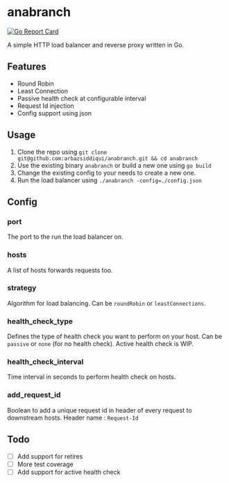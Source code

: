# anabranch
[![Go Report Card](https://goreportcard.com/badge/github.com/arbazsiddiqui/anabranch)](https://goreportcard.com/report/github.com/arbazsiddiqui/anabranch)

A simple HTTP load balancer and reverse proxy written in Go.

## Features
* Round Robin
* Least Connection
* Passive health check at configurable interval
* Request Id injection
* Config support using json



## Usage
1) Clone the repo using `git clone git@github.com:arbazsiddiqui/anabranch.git && cd anabranch`
2) Use the existing binary `anabranch` or build a new one using `go build`
3) Change the existing config to your needs to create a new one.
4) Run the load balancer using `./anabranch -config=./config.json`


## Config

### port
The port to the run the load balancer on.

### hosts
A list of hosts forwards requests too.

### strategy
Algorithm for load balancing. Can be `roundRobin` or `leastConnections`.

### health_check_type 
Defines the type of health check you want to perform on your host. Can be `passive` or `none` (for no health check). Active health check is WIP.

### health_check_interval
Time interval in seconds to perform health check on hosts.

### add_request_id
Boolean to add a unique request id in header of every request to downstream hosts. Header name : `Request-Id`

## Todo 
- [ ] Add support for retires 
- [ ] More test coverage 
- [ ] Add support for active health check
